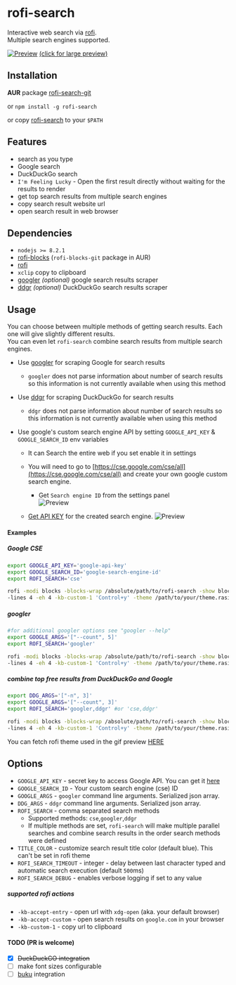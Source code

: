 # rofi-search
Interactive web search via [rofi](https://github.com/DaveDavenport/rofi/).  
Multiple search engines supported.

[![Preview](https://github.com/fogine/rofi-search/blob/master/rofi-search.gif)](https://raw.githubusercontent.com/fogine/rofi-search/master/rofi-search.gif)
[(click for large preview)](https://raw.githubusercontent.com/fogine/rofi-search/master/rofi-search.gif)

Installation
-------------------
**AUR** package [rofi-search-git](https://aur.archlinux.org/packages/rofi-search-git/)  

or `npm install -g rofi-search`

or copy [rofi-search](/rofi-search) to your `$PATH`

Features
-------------------
* search as you type
* Google search
* DuckDuckGo search
* `I'm Feeling Lucky` - Open the first result directly without waiting for the results to render
* get top search results from multiple search engines
* copy search result website url
* open search result in web browser

Dependencies
-------------------
* `nodejs >= 8.2.1`
* [rofi-blocks](https://github.com/OmarCastro/rofi-blocks) (`rofi-blocks-git` package in AUR)
* [rofi](https://github.com/DaveDavenport/rofi/)
* `xclip` copy to clipboard
* [googler](https://github.com/jarun/googler) *(optional)*  google search results scraper
* [ddgr](https://github.com/jarun/ddgr) *(optional)*  DuckDuckGo search results scraper

Usage
------------------

You can choose between multiple methods of getting search results. Each one will give slightly different results.  
You can even let `rofi-search` combine search results from multiple search engines.

- Use [googler](https://github.com/jarun/googler) for scraping Google for search results
    - `googler` does not parse information about number of search results
        so this information is not currently available when using this method
- Use [ddgr](https://github.com/jarun/ddgr) for scraping DuckDuckGo for search results
    - `ddgr` does not parse information about number of search results
        so this information is not currently available when using this method
- Use google's custom search engine API by setting `GOOGLE_API_KEY` & `GOOGLE_SEARCH_ID` env variables

    - It can Search the entire web if you set enable it in settings
    - You will need to go to [https://cse.google.com/cse/all](https://cse.google.com/cse/all) and create your own google custom search engine.
        - Get `Search engine ID` from the settings panel  
         ![Preview](https://github.com/fogine/rofi-search/blob/master/search_engine_key.png)

    - [Get API KEY](https://developers.google.com/custom-search/v1/introduction#identify_your_application_to_google_with_api_key) for the created search engine.
        ![Preview](https://github.com/fogine/rofi-search/blob/master/api_key.png)

#### Examples

##### Google CSE
```bash
export GOOGLE_API_KEY='google-api-key'
export GOOGLE_SEARCH_ID='google-search-engine-id'
export ROFI_SEARCH='cse'

rofi -modi blocks -blocks-wrap /absolute/path/to/rofi-search -show blocks \ 
-lines 4 -eh 4 -kb-custom-1 'Control+y' -theme /path/to/your/theme.rasi
``` 

##### googler
```bash
#for additional googler options see "googler --help"
export GOOGLE_ARGS='["--count", 5]'
export ROFI_SEARCH='googler'

rofi -modi blocks -blocks-wrap /absolute/path/to/rofi-search -show blocks \ 
-lines 4 -eh 4 -kb-custom-1 'Control+y' -theme /path/to/your/theme.rasi 
``` 

##### combine top free results from DuckDuckGo and Google
```bash
export DDG_ARGS='["-n", 3]'
export GOOGLE_ARGS='["--count", 3]'
export ROFI_SEARCH='googler,ddgr' #or 'cse,ddgr'

rofi -modi blocks -blocks-wrap /absolute/path/to/rofi-search -show blocks \ 
-lines 4 -eh 4 -kb-custom-1 'Control+y' -theme /path/to/your/theme.rasi
``` 

You can fetch rofi theme used in the gif preview [HERE](https://github.com/fogine/dotfiles/blob/master/rofi/google_theme.css)  


Options
-----------
- `GOOGLE_API_KEY` - secret key to access Google API. You can get it [here](https://developers.google.com/custom-search/v1/introduction#identify_your_application_to_google_with_api_key)
- `GOOGLE_SEARCH_ID` - Your custom search engine (cse) ID
- `GOOGLE_ARGS` - `googler` command line arguments. Serialized json array.
- `DDG_ARGS` - `ddgr` command line arguments. Serialized json array.
- `ROFI_SEARCH` - comma separated search methods
    - Supported methods: `cse`,`googler`,`ddgr`
    - If multiple methods are set, `rofi-search` will make multiple parallel searches
    and combine search results in the order search methods were defined
- `TITLE_COLOR` - customize search result title color (default blue).
                This can't be set in rofi theme
- `ROFI_SEARCH_TIMEOUT` - integer - delay between last character typed and automatic search execution (default `500`ms)
- `ROFI_SEARCH_DEBUG` - enables verbose logging if set to any value

##### supported rofi actions

- `-kb-accept-entry` - open url with `xdg-open` (aka. your default browser)
- `-kb-accept-custom` - open search results on `google.com` in your browser
- `-kb-custom-1` - copy url to clipboard


#### TODO (PR is welcome)

- [x] ~~DuckDuckGO integration~~
- [ ] make font sizes configurable
- [ ] [buku](https://github.com/jarun/buku) integration
